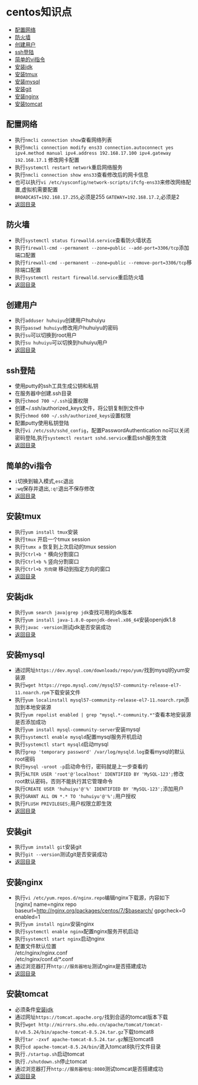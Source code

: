 # centos知识点 
- [配置网络](#配置网络)  
- [防火墙](#防火墙)  
- [创建用户](#创建用户)  
- [ssh登陆](#ssh登陆)  
- [简单的vi指令](#简单的vi指令)  
- [安装jdk](#安装jdk)  
- [安装tmux](#安装tmux)  
- [安装mysql](#安装mysql)  
- [安装git](#安装git)  
- [安装nginx](#安装nginx)  
- [安装tomcat](#安装tomcat)  

## 配置网络   
- 执行`nmcli connection show`查看网络列表
- 执行`nmcli connection modify ens33 connection.autoconnect yes ipv4.method manual ipv4.address 192.168.17.100 ipv4.gateway 192.168.17.1` 修改网卡配置
- 执行`systemctl restart network`重启网络服务
- 执行`nmcli connection show ens33`查看修改后的网卡信息
- 也可以执行`vi /etc/sysconfig/network-scripts/ifcfg-ens33`来修改网络配置,虚拟机需要配置  
   `BROADCAST=192.168.17.255`,必须是255
   `GATEWAY=192.168.17.2`,必须是2
- [返回目录](#centos知识点)

## 防火墙   
- 执行`systemctl status firewalld.service`查看防火墙状态
- 执行`firewall-cmd --permanent --zone=public --add-port=3306/tcp`添加端口配置
- 执行`firewall-cmd --permanent --zone=public --remove-port=3306/tcp`移除端口配置
- 执行`systemctl restart firewalld.service`重启防火墙
- [返回目录](#centos知识点)

## 创建用户  
- 执行`adduser huhuiyu`创建用户huhuiyu
- 执行`passwd huhuiyu`修改用户huhuiyu的密码
- 执行`su`可以切换到root用户
- 执行`su huhuiyu`可以切换到huhuiyu用户
- [返回目录](#centos知识点)

## ssh登陆  
- 使用putty的ssh工具生成公钥和私钥
- 在服务器中创建.ssh目录
- 执行`chmod 700 ~/.ssh`设置权限
- 创建~/.ssh/authorized_keys文件，将公钥复制到文件中
- 执行`chmod 600 ~/.ssh/authorized_keys`设置权限
- 配置putty使用私钥登陆
- 执行`vi /etc/ssh/sshd_config`，配置PasswordAuthentication no可以关闭密码登陆,执行`systemctl restart sshd.service`重启ssh服务生效
- [返回目录](#centos知识点)

## 简单的vi指令 
- `i`切换到输入模式,`esc`退出
- `:wq`保存并退出,`:q!`退出不保存修改
- [返回目录](#centos知识点)

## 安装tmux  
- 执行`yum install tmux`安装
- 执行`tmux` 开启一个tmux session
- 执行`tumx a` 恢复到上次启动的tmux session
- 执行`Ctrl+b "` 横向分割窗口 
- 执行`Ctrl+b %` 竖向分割窗口
- 执行`Ctrl+b 方向键` 移动到指定方向的窗口
- [返回目录](#centos知识点)

## 安装jdk  
- 执行`yum search java|grep jdk`查找可用的jdk版本
- 执行`yum install java-1.8.0-openjdk-devel.x86_64`安装openjdk1.8
- 执行`javac -version`测试jdk是否安装成功
- [返回目录](#centos知识点)

## 安装mysql  
- 通过网址`https://dev.mysql.com/downloads/repo/yum/`找到mysql的yum安装源
- 执行`wget https://repo.mysql.com//mysql57-community-release-el7-11.noarch.rpm`下载安装文件
- 执行`yum localinstall mysql57-community-release-el7-11.noarch.rpm`添加到本地安装源
- 执行`yum repolist enabled | grep "mysql.*-community.*"`查看本地安装源是否添加成功
- 执行`yum install mysql-community-server`安装mysql
- 执行`systemctl enable mysqld`配置mysql服务开机启动
- 执行`systemctl start mysqld`启动mysql
- 执行`grep 'temporary password' /var/log/mysqld.log`查看mysql的默认root密码
- 执行`mysql -uroot -p`启动命令行，密码就是上一步查看的
- 执行`ALTER USER 'root'@'localhost' IDENTIFIED BY 'MySQL-123';`修改root默认密码，否则不能执行其它管理命令
- 执行`CREATE USER 'huhuiyu'@'%' IDENTIFIED BY 'MySQL-123';`添加用户
- 执行`GRANT ALL ON *.* TO 'huhuiyu'@'%';`用户授权
- 执行`FLUSH PRIVILEGES;`用户权限立即生效
- [返回目录](#centos知识点)

## 安装git  
- 执行`yum install git`安装git
- 执行`git --version`测试git是否安装成功
- [返回目录](#centos知识点)

## 安装nginx  
- 执行`vi /etc/yum.repos.d/nginx.repo`编辑nginx下载源，内容如下  
  [nginx]
  name=nginx repo
  baseurl=http://nginx.org/packages/centos/7/$basearch/
  gpgcheck=0
  enabled=1  
- 执行`yum install nginx`安装nginx
- 执行`systemctl enable nginx`配置nginx服务开机启动
- 执行`systemctl start nginx`启动nginx
- 配置文件默认位置  
  /etc/nginx/nginx.conf  
  /etc/nginx/conf.d/*.conf  
- 通过浏览器打开`http://服务器地址`测试nginx是否搭建成功
- [返回目录](#centos知识点)

## 安装tomcat  
- 必须条件[安装jdk](#安装jdk)
- 通过网址`https://tomcat.apache.org/`找到合适的tomcat版本下载
- 执行`wget http://mirrors.shu.edu.cn/apache/tomcat/tomcat-8/v8.5.24/bin/apache-tomcat-8.5.24.tar.gz`下载tomcat8
- 执行`tar -zxvf apache-tomcat-8.5.24.tar.gz`解压tomcat8
- 执行`cd apache-tomcat-8.5.24/bin/`进入tomcat8执行文件目录
- 执行`./startup.sh`启动tomcat
- 执行`./shutdown.sh`停止tomcat
- 通过浏览器打开`http://服务器地址:8080`测试tomcat是否搭建成功
- [返回目录](#centos知识点)

